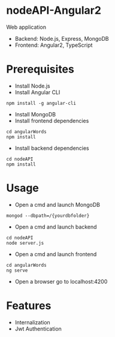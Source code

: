 # nodeAPI-Angular2

Web application
* Backend: Node.js, Express, MongoDB
* Frontend: Angular2, TypeScript

# Prerequisites

* Install Node.js
* Install Angular CLI
```
npm install -g angular-cli
```
* Install MongoDB
* Install frontend dependencies
```
cd angularWords
npm install
```
* Install backend dependencies
```
cd nodeAPI
npm install
```

# Usage


* Open a cmd and launch MongoDB
```
mongod --dbpath=/{yourdbfolder}
```
* Open a cmd and launch backend
```
cd nodeAPI
node server.js
```
* Open a cmd and launch frontend
```
cd angularWords
ng serve
```
* Open a browser go to localhost:4200

# Features

* Internalization
* Jwt Authentication




